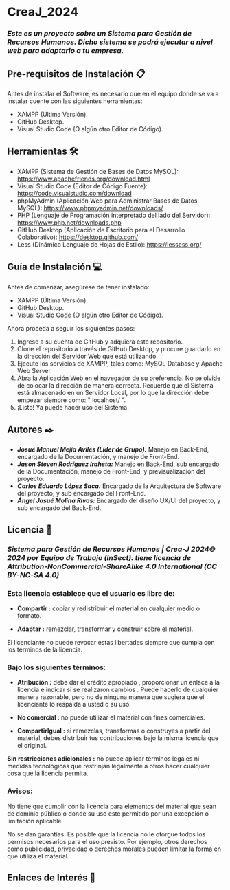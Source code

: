 # CreaJ_2024
### *Este es un proyecto sobre un Sistema para Gestión de Recursos Humanos. Dicho sistema se podrá ejecutar a nivel web para adaptarlo a tu empresa.*

## Pre-requisitos de Instalación 📋

Antes de instalar el Software, es necesario que en el equipo donde se va a instalar cuente con las siguientes herramientas:
* XAMPP (Última Versión).
* GitHub Desktop.
* Visual Studio Code (O algún otro Editor de Código).

## Herramientas 🛠️

* XAMPP (Sistema de Gestión de Bases de Datos MySQL): https://www.apachefriends.org/download.html 
* Visual Studio Code (Editor de Código Fuente): https://code.visualstudio.com/download
* phpMyAdmin (Aplicación Web para Administrar Bases de Datos MySQL): https://www.phpmyadmin.net/downloads/
* PHP (Lenguaje de Programación interpretado​ del lado del Servidor): https://www.php.net/downloads.php
* GitHub Desktop (Aplicación de Escritorio para el Desarrollo Colaborativo): https://desktop.github.com/
* Less (Dinámico Lenguaje de Hojas de Estilo): https://lesscss.org/

## Guía de Instalación 💻

Antes de comenzar, asegúrese de tener instalado:
* XAMPP (Última Versión).
* GitHub Desktop.
* Visual Studio Code (O algún otro Editor de Código).

Ahora proceda a seguir los siguientes pasos:
1. Ingrese a su cuenta de GitHub y adquiera este repositorio.
2. Clone el repositorio a través de GitHub Desktop, y procure guardarlo en la dirección del Servidor Web que está utilizando.
3. Ejecute los servicios de XAMPP, tales como: MySQL Database y Apache Web Server.
4. Abra la Aplicación Web en el navegador de su preferencia. No se olvide de colocar la dirección de manera correcta. Recuerde que el Sistema está almacenado en un Servidor Local, por lo que la dirección debe empezar siempre como: " localhost/ ".
5. ¡Listo! Ya puede hacer uso del Sistema.

## Autores ✒️

* ***Josué Manuel Mejía Avilés (Líder de Grupo):*** Manejo en Back-End, encargado de la Documentación, y manejo de Front-End.
* ***Jason Steven Rodríguez Iraheta:*** Manejo en Back-End, sub encargado de la Documentación, manejo de Front-End, y previsualización del proyecto.
* ***Carlos Eduardo López Saca:*** Encargado de la Arquitectura de Software del proyecto, y sub encargado del Front-End. 
* ***Ángel Josué Molina Rivas:*** Encargado del diseño UX/UI del proyecto, y sub encargado del Back-End.

## Licencia 📄
### *Sistema para Gestión de Recursos Humanos | Crea-J 2024© 2024 por Equipo de Trabajo (InSect). tiene licencia de Attribution-NonCommercial-ShareAlike 4.0 International (CC BY-NC-SA 4.0)*

### Esta licencia establece que el usuario es libre de:
- **Compartir :** copiar y redistribuir el material en cualquier medio o formato.

- **Adaptar :** remezclar, transformar y construir sobre el material.

El licenciante no puede revocar estas libertades siempre que cumpla con los términos de la licencia.


### Bajo los siguientes términos:
- **Atribución :** debe dar el crédito apropiado , proporcionar un enlace a la licencia e indicar si se realizaron cambios . Puede hacerlo de cualquier manera razonable, pero no de ninguna manera que sugiera que el licenciante lo respalda a usted o su uso.

- **No comercial :** no puede utilizar el material con fines comerciales.

- **CompartirIgual :** si remezclas, transformas o construyes a partir del material, debes distribuir tus contribuciones bajo la misma licencia que el original.


**Sin restricciones adicionales :** no puede aplicar términos legales ni medidas tecnológicas que restrinjan legalmente a otros hacer cualquier cosa que la licencia permita.

### Avisos:

No tiene que cumplir con la licencia para elementos del material que sean de dominio público o donde su uso esté permitido por una excepción o limitación aplicable.

No se dan garantías. Es posible que la licencia no le otorgue todos los permisos necesarios para el uso previsto. Por ejemplo, otros derechos como publicidad, privacidad o derechos morales pueden limitar la forma en que utiliza el material.

## Enlaces de Interés 👀
